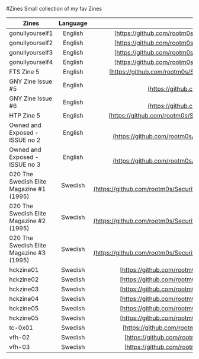 #Zines
Small collection of my fav Zines

| Zines         | Language      | URL           |     
| ------------- |:-------------:|:-------------:|
| gonullyourself1 | English | [https://github.com/rootm0s/SecurityCol...](https://github.com/rootm0s/SecurityCollection/blob/master/zines/english/gonullyourself1.txt)
| gonullyourself2 | English | [https://github.com/rootm0s/SecurityCol...](https://github.com/rootm0s/SecurityCollection/blob/master/zines/english/gonullyourself2.txt)
| gonullyourself3 | English | [https://github.com/rootm0s/SecurityCol...](https://github.com/rootm0s/SecurityCollection/blob/master/zines/english/gonullyourself3.txt)
| gonullyourself4 | English | [https://github.com/rootm0s/SecurityCol...](https://github.com/rootm0s/SecurityCollection/blob/master/zines/english/gonullyourself4.txt)
| FTS Zine 5 | English | [https://github.com/rootm0s/SecurityCol...](https://github.com/rootm0s/SecurityCollection/blob/master/zines/english/FTS%20Zine%205.txt)
| GNY Zine Issue #5 | English | [https://github.com/rootm0s/SecurityCol...](https://github.com/rootm0s/SecurityCollection/blob/master/zines/english/GNY%20Zine%20Issue%20%235.txt)
| GNY Zine Issue #6 | English | [https://github.com/rootm0s/SecurityCol...](https://github.com/rootm0s/SecurityCollection/blob/master/zines/english/GNY%20Zine%20Issue%20%236.txt)
| HTP Zine 5 | English | [https://github.com/rootm0s/SecurityCol...](https://github.com/rootm0s/SecurityCollection/blob/master/zines/english/HTP%20Zine%205.txt)
| Owned and Exposed - ISSUE no 2 | English | [https://github.com/rootm0s/SecurityCol...](https://github.com/rootm0s/SecurityCollection/blob/master/zines/english/Owned%20and%20Exposed%20-%20ISSUE%20no%202.txt)
| Owned and Exposed - ISSUE no 3 | English | [https://github.com/rootm0s/SecurityCol...](https://github.com/rootm0s/SecurityCollection/blob/master/zines/english/Owned%20and%20Exposed%20-%20ISSUE%20no%203.txt)
| 020 The Swedish Elite Magazine #1 (1995) | Swedish | [https://github.com/rootm0s/SecurityCol...](https://github.com/rootm0s/SecurityCollection/blob/master/zines/svenska/020%20The%20Swedish%20Elite%20Magazine%20%231%20(1995).txt)
| 020 The Swedish Elite Magazine #2 (1995) | Swedish | [https://github.com/rootm0s/SecurityCol...](https://github.com/rootm0s/SecurityCollection/blob/master/zines/svenska/020%20The%20Swedish%20Elite%20Magazine%20%232%20(1995).txt)
| 020 The Swedish Elite Magazine #3 (1995) | Swedish | [https://github.com/rootm0s/SecurityCol...](https://github.com/rootm0s/SecurityCollection/blob/master/zines/svenska/020%20The%20Swedish%20Elite%20Magazine%20%233%20(1995).txt)
| hckzine01 | Swedish | [https://github.com/rootm0s/SecurityCol...](https://github.com/rootm0s/SecurityCollection/blob/master/zines/svenska/hckzine01.txt)
| hckzine02 | Swedish | [https://github.com/rootm0s/SecurityCol...](https://github.com/rootm0s/SecurityCollection/blob/master/zines/svenska/hckzine02.txt)
| hckzine03 | Swedish | [https://github.com/rootm0s/SecurityCol...](https://github.com/rootm0s/SecurityCollection/blob/master/zines/svenska/hckzine03.txt)
| hckzine04 | Swedish | [https://github.com/rootm0s/SecurityCol...](https://github.com/rootm0s/SecurityCollection/blob/master/zines/svenska/hckzine04.txt)
| hckzine05 | Swedish | [https://github.com/rootm0s/SecurityCol...](https://github.com/rootm0s/SecurityCollection/blob/master/zines/svenska/hckzine05.txt)
| hckzine05 | Swedish | [https://github.com/rootm0s/SecurityCol...](https://github.com/rootm0s/SecurityCollection/blob/master/zines/svenska/hckzine05.txt)
| tc-0x01 | Swedish | [https://github.com/rootm0s/SecurityCol...](https://github.com/rootm0s/SecurityCollection/blob/master/zines/svenska/tc-0x01.txt)
| vfh-02 | Swedish | [https://github.com/rootm0s/SecurityCol...](https://github.com/rootm0s/SecurityCollection/blob/master/zines/svenska/vfh-02.txt)
| vfh-03 | Swedish | [https://github.com/rootm0s/SecurityCol...](https://github.com/rootm0s/SecurityCollection/blob/master/zines/svenska/vfh-03.txt)
